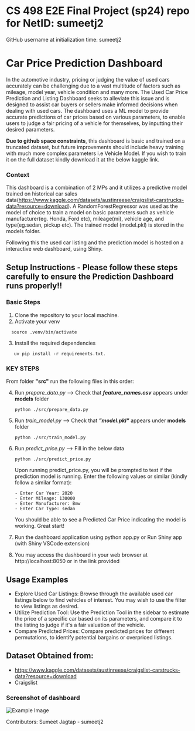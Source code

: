 # CS 498 E2E Final Project (sp24) repo for NetID: sumeetj2

GitHub username at initialization time: sumeetj2

# Car Price Prediction Dashboard

In the automotive industry, pricing or judging the value of used cars accurately can be challenging due to a vast multitude of factors such as mileage, model year, vehicle condition and many more. The Used Car Price Prediction and Listing Dashboard seeks to alleviate this issue and is designed to assist car buyers or sellers make informed decisions when dealing with used cars. The dashboard uses a ML model to provide accurate predictions of car prices based on various parameters, to enable users to judge a fair pricing of a vehicle for themselves, by inputting their desired parameters. 

**Due to github space constraints**, this dashboard is basic and trained on a truncated dataset, but future improvements should include heavy training with much more complex parameters i.e Vehicle Model. If you wish to train it on the full dataset kindly download it at the below kaggle link.

### Context
This dashboard is a combination of 2 MPs and it utilizes a predictive model trained on historical car sales data(https://www.kaggle.com/datasets/austinreese/craigslist-carstrucks-data?resource=download). A RandomForestRegressor was used as the model of choice to train a model on basic parameters such as vehicle manufacturer(eg. Honda, Ford etc), mileage(mi), vehicle age, and type(eg.sedan, pickup etc). The trained model (model.pkl) is stored in the models folder. 

Following this the used car listing and the prediction model is hosted on a interactive web dashboard, using Shiny. 

## Setup Instructions - Please follow these steps carefully to ensure the Prediction Dashboard runs properly!!
### Basic Steps
1. Clone the repository to your local machine.
2. Activate your venv
  ```
    source .venv/bin/activate
  ```
3. Install the required dependencies
```
   uv pip install -r requirements.txt.
```

### KEY STEPS
From folder **"src"** run the following files in this order:

4. Run _prepare_data.py_ --> Check that _**feature_names.csv**_ appears under **models** folder
   ```
   python ./src/prepare_data.py
   ```
5. Run _train_model.py_ --> Check that _**"model.pkl"**_ appears under **models** folder
   ```
   python ./src/train_model.py
   ```
6. Run _predict_price.py_ --> Fill in the below data
   ```
   python ./src/predict_price.py
   ```
   Upon running predict_price.py, you will be prompted to test if the prediction model is running. Enter the following values or similar (kindly follow a similar format):
   
       - Enter Car Year: 2020
       - Enter Mileage: 130000
       - Enter Manufacturer: Bmw
       - Enter Car Type: sedan

   You should be able to see a Predicted Car Price indicating the model is working. Great start!

7. Run the dashboard application using python app.py or Run Shiny app (with Shiny VSCode extension)
8. You may access the dashboard in your web browser at http://localhost:8050 or in the link provided

## Usage Examples
- Explore Used Car Listings: Browse through the available used car listings below to find vehicles of interest. You may wish to use the filter to view listings as desired.
- Utilize Prediction Tool: Use the Prediction Tool in the sidebar to estimate the price of a specific car based on its parameters, and compare it to the listing to judge if it's a fair valuation of the vehicle.
- Compare Predicted Prices: Compare predicted prices for different permutations, to identify potential bargains or overpriced listings.

## Dataset Obtained from:
- https://www.kaggle.com/datasets/austinreese/craigslist-carstrucks-data?resource=download 
- Craigslist

### Screenshot of dashboard
![Example Image](screenshot.png)

Contributors:
Sumeet Jagtap - sumeetj2
